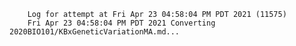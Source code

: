         Log for attempt at Fri Apr 23 04:58:04 PM PDT 2021 (11575)
        Fri Apr 23 04:58:04 PM PDT 2021 Converting 2020BIO101/KBxGeneticVariationMA.md...
